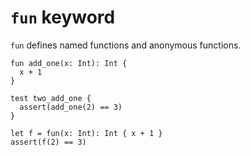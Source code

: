 # `fun` keyword

`fun` defines named functions and anonymous functions.

```
fun add_one(x: Int): Int {
  x + 1
}

test two_add_one {
  assert(add_one(2) == 3)
}
```

```
let f = fun(x: Int): Int { x + 1 }
assert(f(2) == 3)
```
